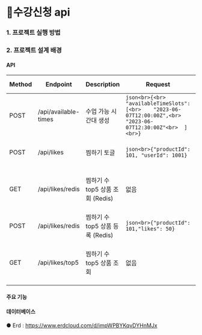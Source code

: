 # 🛒수강신청 api

### 1. 프로젝트 실행 방법

### 2. 프로젝트 설계 배경

#### API


| Method | Endpoint               | Description                     | Request              | Response Example                    |
|--------|------------------------|---------------------------------|----------------------|-------------------------------------|
| POST   | /api/available-times    | 수업 가능 시간대 생성         | ```json<br>{<br>  "availableTimeSlots": [<br>    "2023-06-07T12:00:00Z",<br>    "2023-06-07T12:30:00Z"<br>  ]<br>}``` | ```json<br>{"message": "수업 가능 시간대가 생성되었습니다."}``` |
| POST   | /api/likes             | 찜하기 토글                   | ```json<br>{"productId": 101, "userId": 1001}``` | ```json<br>{"message": "찜 상태가 변경되었습니다."}``` |
| GET    | /api/likes/redis       | 찜하기 수 top5 상품 조회 (Redis) | 없음                  | ```json<br>[{"productId": 101,"likes": 50},{"productId": 102,"likes": 45}]``` |
| POST   | /api/likes/redis       | 찜하기 수 top5 상품 등록 (Redis) | ```json<br>{"productId": 101,"likes": 50}``` | ```json<br>{"message": "상품이 등록되었습니다."}``` |
| GET    | /api/likes/top5        | 찜하기 수 top5 상품 조회     | 없음                  | ```json<br>[{"productId": 101,"likes": 50},{"productId": 102,"likes": 45}]``` |

#### 주요 기능
#### 데이터베이스
● Erd : https://www.erdcloud.com/d/impWPBYKqvDYHnMJx
